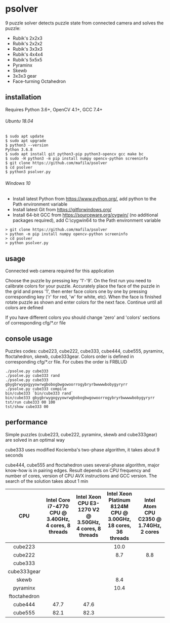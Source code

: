 # psolver
9 puzzle solver detects puzzle state from connected camera and solves the puzzle:
- Rubik's 2x2x3
- Rubik's 2x2x2
- Rubik's 3x3x3
- Rubik's 4x4x4
- Rubik's 5x5x5
- Pyraminx
- Skewb
- 3x3x3 gear
- Face-turning Octahedron

## installation
Requires Python 3.6+, OpenCV 4.1+, GCC 7.4+

###### Ubuntu 18.04
```
$ sudo apt update
$ sudo apt upgrade
$ python3 --version
Python 3.6.8
$ sudo apt install git python3-pip python3-opencv gcc make bc
$ sudo -H python3 -m pip install numpy opencv-python screeninfo
$ git clone https://github.com/mafila/psolver
$ cd psolver
$ python3 psolver.py
```

###### Windows 10
- Install latest Python from https://www.python.org/, add python to the Path environment variable
- Install latest Git from https://gitforwindows.org/
- Install 64-bit GCC from https://sourceware.org/cygwin/ (no additional packages required), add C:\cygwin64 to the Path environment variable
```
> git clone https://github.com/mafila/psolver
> python -m pip install numpy opencv-python screeninfo
> cd psolver
> python psolver.py
```

## usage
Connected web camera required for this application

Choose the puzzle by pressing key '1'-'9'.
On the first run you need to calibrate colors for your puzzle.
Accurately place the face of the puzzle in the grid and press '1', then enter face colors one by one by pressing corresponding key ('r' for red, 'w' for white, etc).
When the face is finished rotate puzzle as shown and enter colors for the next face.
Continue until all colors are defined

If you have different colors you should change 'zero' and 'colors' sections of corresponding cfg/\*.cr file

## console usage
Puzzles codes: cube223, cube222, cube333, cube444, cube555, pyraminx, ftoctahedron, skewb, cube333gear.
Colors order is defined in corresponding cfg/\*.cr file. For cubes the order is FRBLUD
```
./psolve.py cube333
./psolve.py cube333 rand
./psolve.py cube333 gbygbrwygogyyowrwgbobogbwgowoorrogybryrbwwwwbobygyryrr
./psolve.py cube333 compile
bin/cube333 `bin/cube333 rand`
bin/cube333 gbygbrwygogyyowrwgbobogbwgowoorrogybryrbwwwwbobygyryrr
tst/run cube333 00 100
tst/show cube333 00
```

## performance
Simple puzzles (cube223, cube222, pyraminx, skewb and cube333gear) are solved in an optimal way

cube333 uses modified Kociemba's two-phase algorithm, it takes about 9 seconds

cube444, cube555 and ftoctahedron uses several-phase algorithm, major know-how is in pairing edges.
Result depends on CPU frequency and number of cores, version of CPU AVX instructions and GCC version.
The search of the solution takes about 1 min

|CPU|Intel Core i7-4770 CPU @ 3.40GHz, 4 cores, 8 threads|Intel Xeon CPU E3-1270 V2 @ 3.50GHz, 4 cores, 8 threads|Intel Xeon Platinum 8124M CPU @ 3.00GHz, 18 cores, 36 threads|Intel Atom CPU  C2350  @ 1.74GHz, 2 cores|
|:---:|:---:|:---:|:---:|:---:|
|cube223		|		|		|10.0	|		|
|cube222		|		|		|8.7	|8.8	|
|cube333		|		|		|		|		|
|cube333gear	|		|		|		|		|
|skewb			|		|		|8.4	|		|
|pyraminx		|		|		|10.4	|		|
|ftoctahedron	|		|		|		|		|
|cube444		|47.7	|47.6	|		|		|
|cube555		|82.1	|82.3	|		|		|
